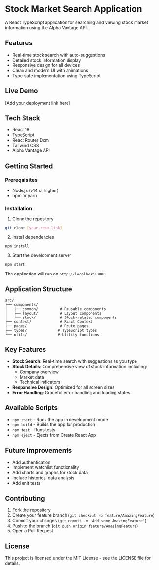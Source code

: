 # Stock Market Search Application

A React TypeScript application for searching and viewing stock market information using the Alpha Vantage API.

## Features

- Real-time stock search with auto-suggestions
- Detailed stock information display
- Responsive design for all devices
- Clean and modern UI with animations
- Type-safe implementation using TypeScript

## Live Demo

[Add your deployment link here]

## Tech Stack

- React 18
- TypeScript
- React Router Dom
- Tailwind CSS
- Alpha Vantage API

## Getting Started

### Prerequisites

- Node.js (v14 or higher)
- npm or yarn

### Installation

1. Clone the repository

```bash
git clone [your-repo-link]
```

2. Install dependencies

```bash
npm install
```

3. Start the development server

```bash
npm start
```

The application will run on `http://localhost:3000`

## Application Structure

```
src/
├── components/
│   ├── common/          # Reusable components
│   ├── layout/          # Layout components
│   └── stock/           # Stock-related components
├── context/             # React Context
├── pages/               # Route pages
├── types/              # TypeScript types
└── utils/              # Utility functions
```

## Key Features

- **Stock Search**: Real-time search with suggestions as you type
- **Stock Details**: Comprehensive view of stock information including:
  - Company overview
  - Market data
  - Technical indicators
- **Responsive Design**: Optimized for all screen sizes
- **Error Handling**: Graceful error handling and loading states

## Available Scripts

- `npm start` - Runs the app in development mode
- `npm build` - Builds the app for production
- `npm test` - Runs tests
- `npm eject` - Ejects from Create React App

## Future Improvements

- Add authentication
- Implement watchlist functionality
- Add charts and graphs for stock data
- Include historical data analysis
- Add unit tests

## Contributing

1. Fork the repository
2. Create your feature branch (`git checkout -b feature/AmazingFeature`)
3. Commit your changes (`git commit -m 'Add some AmazingFeature'`)
4. Push to the branch (`git push origin feature/AmazingFeature`)
5. Open a Pull Request

## License

This project is licensed under the MIT License - see the LICENSE file for details.
